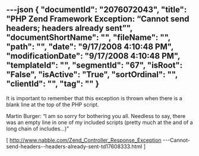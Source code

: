 ---json
{
  "documentId": "2076072043",
  "title": "PHP Zend Framework Exception: “Cannot send headers; headers already sent”",
  "documentShortName": "",
  "fileName": "",
  "path": "",
  "date": "9/17/2008 4:10:48 PM",
  "modificationDate": "9/17/2008 4:10:48 PM",
  "templateId": "",
  "segmentId": "67",
  "isRoot": "False",
  "isActive": "True",
  "sortOrdinal": "",
  "clientId": "",
  "tag": ""
}
---

It is important to remember that this exception is thrown when there is a blank line at the top of the PHP script.

Martin Burger: “I am so sorry for bothering you all. Needless to say, there was an empty line in one of my included scripts (pretty much at the and of a long chain of includes...)”

[
    http://www.nabble.com/Zend_Controller_Response_Exception
        ---Cannot-send-headers--headers-already-sent-td17608333.html
]
